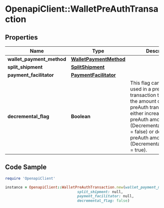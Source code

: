 # OpenapiClient::WalletPreAuthTransaction

## Properties

Name | Type | Description | Notes
------------ | ------------- | ------------- | -------------
**wallet_payment_method** | [**WalletPaymentMethod**](WalletPaymentMethod.md) |  | 
**split_shipment** | [**SplitShipment**](SplitShipment.md) |  | [optional] 
**payment_facilitator** | [**PaymentFacilitator**](PaymentFacilitator.md) |  | [optional] 
**decremental_flag** | **Boolean** | This flag can only be used in a preAuth transaction that updates the amount of a previous preAuth transaction to either increase the preAuth amount (DecrementalPreAuthFlag &#x3D; false) or decrease the preAuth amount (DecrementalPreAuthFlag &#x3D; true). | [optional] [default to false]

## Code Sample

```ruby
require 'OpenapiClient'

instance = OpenapiClient::WalletPreAuthTransaction.new(wallet_payment_method: null,
                                 split_shipment: null,
                                 payment_facilitator: null,
                                 decremental_flag: false)
```


